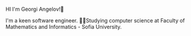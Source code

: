 HI I'm Georgi Angelov!👋

I'm a keen software engineer. 
👨‍🎓Studying computer science at Faculty of Mathematics and Informatics - Sofia University.
